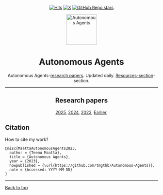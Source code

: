 <!--Autonomous Agents -->
<!--
Copyright (C) Teemu Maatta. 

@misc{MaattaAutonomousAgents2023,
  author = {Teemu Maatta},
  title = {Autonomous Agents},
  year = {2023},
  howpublished = {\url{https://github.com/tmgthb/Autonomous-Agents}},
  note = {Accessed: YYYY-MM-DD}
}
-->
<div id="topofthepage"> </div>

<div align="center">

[![Hits](https://hits.sh/github.com/tmgthb/Autonomous-Agents.svg?view=today-total&label=Views&color=007ec6)](https://hits.sh/github.com/tmgthb/Autonomous-Agents/)
[![X](https://img.shields.io/twitter/follow/Teemumtt3?style=social)](https://twitter.com/Teemumtt3)
[![GitHub Repo stars](https://img.shields.io/github/stars/tmgthb/Autonomous-Agents?style=flat-square)](https://github.com/tmgthb/Autonomous-Agents/stargazers)

</div>

<p align="center">
  <img height="100" src="https://github.com/tmgthb/Autonomous-Agents/blob/main/resources/Autonomous_agent_logo.png" alt="Autonomous Agents">
</p>

<div align="center">

  # Autonomous Agents
  Autonomous Agents-[research papers](https://github.com/tmgthb/Autonomous-Agents/blob/main/README.md). Updated daily. [Resources-section](https://github.com/tmgthb/Autonomous-Agents/blob/main/Resources/Autonomous_Agents_Resources.md)-section. 

</div>


---

<div id="researchpapers" align="center">

## Research papers

[2025](https://github.com/tmgthb/Autonomous-Agents/blob/main/Autonomous_Agents_Research_Papers_2025.md), [2024](https://github.com/tmgthb/Autonomous-Agents/blob/main/Autonomous_Agents_Research_Papers_2024.md), [2023](https://github.com/tmgthb/Autonomous-Agents/blob/main/Autonomous_Agents_Research_Papers_2023.md), [Earlier](https://github.com/tmgthb/Autonomous-Agents/blob/main/Autonomous_Agents_Research_Papers_Earlier.md),



</div>

## Citation


How to cite my work?



```
@misc{MaattaAutonomousAgents2023,
  author = {Teemu Maatta},
  title = {Autonomous Agents},
  year = {2023},
  howpublished = {\url{https://github.com/tmgthb/Autonomous-Agents}},
  note = {Accessed: YYYY-MM-DD}
}

```

---



[Back to top](#topofthepage)
